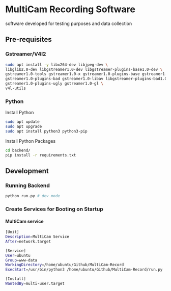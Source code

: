 # MultiCam Recording Software

software developed for testing purposes and data collection


## Pre-requisites

### Gstreamer/V4l2

```bash
sudo apt install -y libx264-dev libjpeg-dev \
libglib2.0-dev libgstreamer1.0-dev libgstreamer-plugins-base1.0-dev \
gstreamer1.0-tools gstreamer1.0-x gstreamer1.0-plugins-base gstreamer1.0-plugins-good \
gstreamer1.0-plugins-bad gstreamer1.0-libav libgstreamer-plugins-bad1.0-dev \
gstreamer1.0-plugins-ugly gstreamer1.0-gl \
v4l-utils
```

### Python

Install Python
```bash
sudo apt update
sudo apt upgrade
sudo apt install python3 python3-pip
```

Install Python Packages
```bash
cd backend/
pip install -r requirements.txt
```

## Development

### Running Backend

```bash
python run.py # dev mode
```

### Create Services for Booting on Startup

#### MultiCam service

```bash
[Unit]
Description=MultiCam Service
After=network.target

[Service]
User=ubuntu
Group=www-data
WorkingDirectory=/home/ubuntu/Github/MultiCam-Record
ExecStart=/usr/bin/python3 /home/ubuntu/Github/MultiCam-Record/run.py

[Install]
WantedBy=multi-user.target
```
